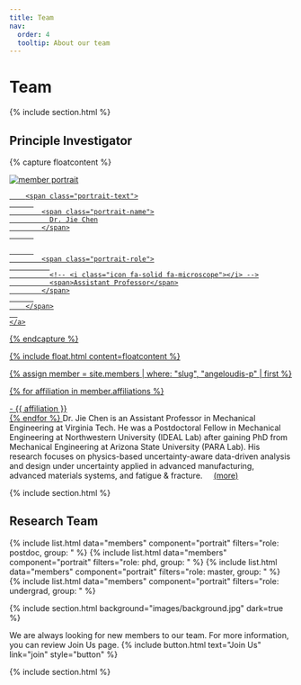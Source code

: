 ```yaml
---
title: Team
nav:
  order: 4
  tooltip: About our team
---
```

# Team


{% include section.html %}
## Principle Investigator

{% capture floatcontent %}


  <div class="portrait-wrapper">
    <a href="/sead/members/jie-chen.html" class="portrait" data-style="" aria-label="Jane Smith">
      <img src="/sead/images/team/jie-chen.jpg" class="portrait-image" alt="member portrait" loading="lazy" onerror="this.src = '/sead/images/fallback.svg'; this.onerror = null;">
  
      
        <span class="portrait-text">
          
            <span class="portrait-name">
              Dr. Jie Chen
            </span>
          
  
          
            <span class="portrait-role">
              
              <!-- <i class="icon fa-solid fa-microscope"></i> -->
              <span>Assistant Professor</span>
            </span>
          
        </span>
      
    </a>
  </div>

{% endcapture %}

{% include float.html content=floatcontent %}


{% assign member = site.members | where: "slug", "angeloudis-p" | first %}

{% for affiliation in member.affiliations %}
<p style="margin: 0.1px; "> -  {{ affiliation }} </p>
{% endfor %}


<a style="text-decoration: none; color: inherit;" href="/sead/members/jie-chen.html">
Dr. Jie Chen is an Assistant Professor in Mechanical Engineering at Virginia Tech. He was a Postdoctoral Fellow in Mechanical Engineering at Northwestern University (IDEAL Lab) after gaining PhD from Mechanical Engineering at Arizona State University (PARA Lab). His research focuses on physics-based uncertainty-aware data-driven analysis and design under uncertainty applied in advanced manufacturing, advanced materials systems, and fatigue & fracture. &nbsp;&nbsp;&nbsp;
 <a href="/sead/members/jie-chen.html">(more)</a>



{% include section.html %}
## Research Team
{% include list.html data="members" component="portrait" filters="role: postdoc, group: " %}
{% include list.html data="members" component="portrait" filters="role: phd, group: " %}
{% include list.html data="members" component="portrait" filters="role: master, group: " %}
{% include list.html data="members" component="portrait" filters="role: undergrad, group: " %}

{% include section.html background="images/background.jpg" dark=true %}

We are always looking for new members to our team. For more information, you can review Join Us page.
{% include button.html text="Join Us" link="join" style="button" %}

{% include section.html %}
